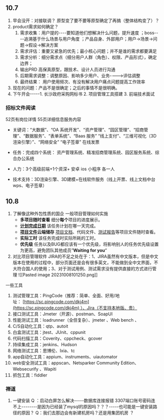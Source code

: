 ## 10.7
1. 早会没开：对接联调？ 原型变了要不要等原型确定了再搞（整体结构变了）？
2. product需求如何确定？
	1. 需求收集：用户提的----要知道他们想解决什么问题，提升速度 ；boss----追溯基于什么场景与用户角度 ；产品自身、外部用户；用户->场景->问题->假设->解决方案
	2. 需求评估：重要又紧急的优先；最小核心问题；并不是谁的需求都要满足
	3. 需求分析：细分需求点（细分用户人群（角色）、权限、产品形式），确定边界；
	4. 输出PRD 高保真原型，跟技术、设计人员进行沟通
	5. 后期需求调整：调整原因、影响多少用户、业务---->评估调整
	6. 最终结果： 用户使用频次、有没有解决用户痛点问题提高工作效率
3. 现在的问题：产品不是很确定；之后的事情不是很明确。
4. 下午开会-----1. 长沙政府采购网标书  2. 项目管理工具搭建   3. 前端技术面试

### 招标文件阅读
52页有岗位详情  55页详细信息服务内容
- 关键词：“大数据”、“OA 系统开发”、“资产管理”、“园区管理”、“招商管理”、“数据服务”、“表单系统”、“Baas 服务”
“线上支付”、“三维可视化（3D渲染引擎）”、“网络安全” “电子签章”  在线发票

- 任务：完成四个系统： 资产管理系统、精准招商管理系统、园区服务系统、综合办公系统
- 人力：3个高级前端+1个资深+ 安卓 ios 小程序 各一人
- 技术支持：3D渲染引擎、3D建模+在线软件服务（线上开票、线上文档中台wps、电子签章）

## 10.8
1. 了解像这种外包性质的国企 一般项目管理如何实施
	- **多项目随时查看** 细分**每个**项目的进度展示。
	- **[计划完成日期](https://www.zhihu.com/search?q=%E8%AE%A1%E5%88%92%E5%AE%8C%E6%88%90%E6%97%A5%E6%9C%9F&search_source=Entity&hybrid_search_source=Entity&hybrid_search_extra=%7B%22sourceType%22%3A%22answer%22%2C%22sourceId%22%3A%222940820284%22%7D)** 该任务计划在哪一天完成。
	- **[项目文件](https://www.zhihu.com/search?q=%E9%A1%B9%E7%9B%AE%E6%96%87%E4%BB%B6&search_source=Entity&hybrid_search_source=Entity&hybrid_search_extra=%7B%22sourceType%22%3A%22answer%22%2C%22sourceId%22%3A%222940820284%22%7D)云端储存** [项目文档](https://www.zhihu.com/search?q=%E9%A1%B9%E7%9B%AE%E6%96%87%E6%A1%A3&search_source=Entity&hybrid_search_source=Entity&hybrid_search_extra=%7B%22sourceType%22%3A%22answer%22%2C%22sourceId%22%3A%222940820284%22%7D)、代码文件、[测试报告](https://www.zhihu.com/search?q=%E6%B5%8B%E8%AF%95%E6%8A%A5%E5%91%8A&search_source=Entity&hybrid_search_source=Entity&hybrid_search_extra=%7B%22sourceType%22%3A%22answer%22%2C%22sourceId%22%3A%222940820284%22%7D)等项目文件随时查看。
	- **实际工时** 该任务完成时实际所耗的工时。
	- **优先级** 任务以及BUG都应该有一个优先级，将影响别人的任务优先级设置为更高，避免团队其他成员”**Waiting for you**“
1. 对比项目管理软件
	JIRA的不足之处在于：1、JIRA虽然有中文版本，但是中文版本在使用的过程中，部分页面还是会有很多英文，不能做到全中文界面，不大符合国人的使用；3、对于测试用例、测试需求没有提供直接的方式进行管理
![[Pasted image 20231008101250.png]]



一些工具
1. 测试管理工具：PingCode（推荐：简单、全面、好用/地址： [https://sc.pingcode.com/dkj4m](https://sc.pingcode.com/dkj4m) ）、Jira（不支持本地版、贵）
2. 接口测试工具：Jmeter（开源）、postman、SoapUI
3. 性能测试工具：loadrunner（全但复杂）、jmeter 、Web bench 、
4. C/S自动化工具：qtp、autoit
5. 白盒测试工具：jtest、JUnit、cppunit
6. 代码扫描工具：Coverity、cppcheck、gcover
7. 持续集成工具：jenkins、Hudson
8. 网络测试工具：思博伦、Ixia、tc
9. app自动化工具：appium、instruments、uiautomator
10. web安全测试工具：appscan、Netsparker Community Edition、Websecurify 、Wapiti
11. 抓包工具：fiddler

### 禅道
1. 一键安装 Q ：启动白屏怎么解决-----数据库连接报错  3307端口账号密码连不上--------是因为已经装了mysql的原因吗？？？-----也可能是一键安装路径的原因？
Q：我们去那边会有新建机房吗？还是用集团机房 ？ 